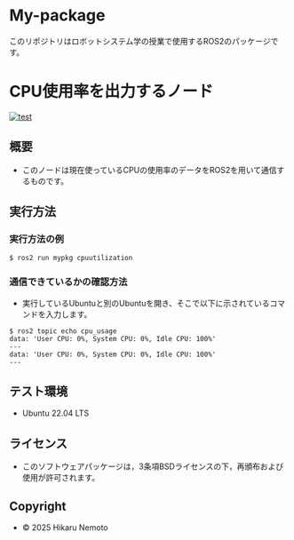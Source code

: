 # My-package
このリポジトリはロボットシステム学の授業で使用するROS2のパッケージです。

# CPU使用率を出力するノード
[![test](https://github.com/hikaru1105/My-package/actions/workflows/test.yml/badge.svg)](https://github.com/hikaru1105/My-package/actions/workflows/test.yml)

## 概要

- このノードは現在使っているCPUの使用率のデータをROS2を用いて通信するものです。

## 実行方法

### 実行方法の例

```
$ ros2 run mypkg cpuutilization
```

### 通信できているかの確認方法

- 実行しているUbuntuと別のUbuntuを開き、そこで以下に示されているコマンドを入力します。
```
$ ros2 topic echo cpu_usage
data: 'User CPU: 0%, System CPU: 0%, Idle CPU: 100%'
---
data: 'User CPU: 0%, System CPU: 0%, Idle CPU: 100%'
---  
```
## テスト環境   
- Ubuntu 22.04 LTS
## ライセンス
- このソフトウェアパッケージは，3条項BSDライセンスの下，再頒布および使用が許可されます。
## Copyright
- © 2025 Hikaru Nemoto 
